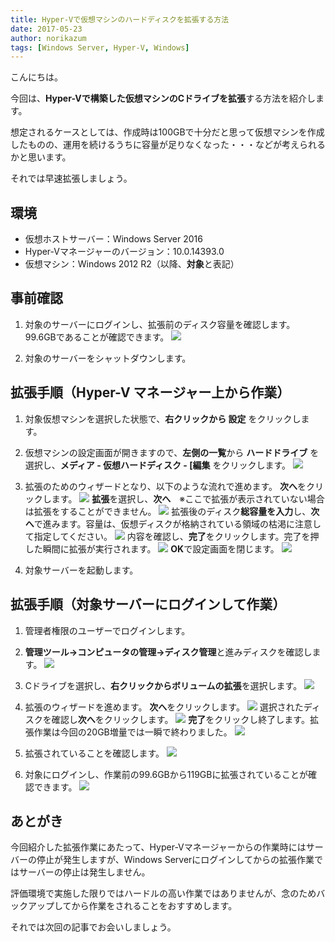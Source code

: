 ```yaml
---
title: Hyper-Vで仮想マシンのハードディスクを拡張する方法
date: 2017-05-23
author: norikazum
tags: [Windows Server, Hyper-V, Windows]
---
```


こんにちは。

今回は、**Hyper-Vで構築した仮想マシンのCドライブを拡張**する方法を紹介します。

想定されるケースとしては、作成時は100GBで十分だと思って仮想マシンを作成したものの、運用を続けるうちに容量が足りなくなった・・・などが考えられるかと思います。

それでは早速拡張しましょう。

## 環境
* 仮想ホストサーバー：Windows Server 2016 
* Hyper-Vマネージャーのバージョン：10.0.14393.0
* 仮想マシン：Windows 2012 R2（以降、**対象**と表記）

## 事前確認

1. 対象のサーバーにログインし、拡張前のディスク容量を確認します。99.6GBであることが確認できます。
![](images/how-to-expand-storage-of-vm-on-hyper-v-1.png)

1. 対象のサーバーをシャットダウンします。

## 拡張手順（Hyper-V マネージャー上から作業）

1. 対象仮想マシンを選択した状態で、**右クリックから 設定** をクリックします。

1. 仮想マシンの設定画面が開きますので、**左側の一覧**から **ハードドライブ** を選択し、**メディア - 仮想ハードディスク - [編集** をクリックします。
![](images/how-to-expand-storage-of-vm-on-hyper-v-2.png)

1. 拡張のためのウィザードとなり、以下のような流れで進めます。
**次へ**をクリックします。
![](images/how-to-expand-storage-of-vm-on-hyper-v-3.png)
**拡張**を選択し、**次へ**　※ここで拡張が表示されていない場合は拡張をすることができません。
![](images/how-to-expand-storage-of-vm-on-hyper-v-4.png)
拡張後のディスク**総容量を入力**し、**次へ**で進みます。容量は、仮想ディスクが格納されている領域の枯渇に注意して指定してください。
![](images/how-to-expand-storage-of-vm-on-hyper-v-5.png)
内容を確認し、**完了**をクリックします。完了を押した瞬間に拡張が実行されます。
![](images/how-to-expand-storage-of-vm-on-hyper-v-6.png)
**OK**で設定画面を閉じます。
![](images/how-to-expand-storage-of-vm-on-hyper-v-7.png)

1. 対象サーバーを起動します。

## 拡張手順（対象サーバーにログインして作業）

1. 管理者権限のユーザーでログインします。

1. **管理ツール→コンピュータの管理→ディスク管理**と進みディスクを確認します。
![](images/how-to-expand-storage-of-vm-on-hyper-v-8.png)

1. Cドライブを選択し、**右クリックからボリュームの拡張**を選択します。
![](images/how-to-expand-storage-of-vm-on-hyper-v-9.png)

1. 拡張のウィザードを進めます。
**次へ**をクリックします。
![](images/how-to-expand-storage-of-vm-on-hyper-v-10.png)
選択されたディスクを確認し**次へ**をクリックします。
![](images/how-to-expand-storage-of-vm-on-hyper-v-11.png)
**完了**をクリックし終了します。拡張作業は今回の20GB増量では一瞬で終わりました。
![](images/how-to-expand-storage-of-vm-on-hyper-v-12.png)

1. 拡張されていることを確認します。
![](images/how-to-expand-storage-of-vm-on-hyper-v-13.png)

1. 対象にログインし、作業前の99.6GBから119GBに拡張されていることが確認できます。
![](images/how-to-expand-storage-of-vm-on-hyper-v-14.png)

## あとがき

今回紹介した拡張作業にあたって、Hyper-Vマネージャーからの作業時にはサーバーの停止が発生しますが、Windows Serverにログインしてからの拡張作業ではサーバーの停止は発生しません。

評価環境で実施した限りではハードルの高い作業ではありませんが、念のためバックアップしてから作業をされることをおすすめします。

それでは次回の記事でお会いしましょう。